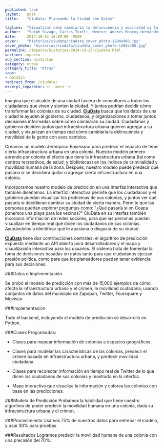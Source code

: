 ```yaml
---
published: true
layout:   post
title:    "CiuData: Planeando la Ciudad con Datos"

tagline:  "Visualizar cómo cambiaría la delincuencia y movilidad si la ciudad fuera ligeramente diferente."
author:   "Saiph Savage, Carlos Toxtli, Mentor: Andrés Monroy-Hernández"
date:     2014-10-15 18:09:00 -0500
cover:    "historias/ciudata/ciudata_cover_photo-1284x460.jpg"
cover_photo: "historias/ciudata/ciudata_cover_photo-1284x460.jpg"
permalink: /impacto/historias/2014-10-15-ciudata.html
section: impacto
sub_section: historias
category: otras
category_title: "Otras"
tags:
- Datatón
redirect_from: /ciudata/
excerpt_separator: <!--more-->
---
```


Imagina que el alcalde de una ciudad tuviera de consultores a todos los ciudadanos que viven y sienten la ciudad. Y juntos podrían decidir cómo transformar las colonias de su ciudad. **[CiuData](http://ciudata.ml/)** busca que los datos de una ciudad le ayuden al gobierno, ciudadanos, y organizaciones a tomar juntos decisiones informadas sobre cómo cambiarán su ciudad. Ciudadanos y gobierno deciden juntos qué infraestructura urbana quieren agregar a su ciudad, y visualizan en tiempo real cómo cambiaría la delincuencia y movilidad de la gente con esos cambios.  

<!--more-->

Creamos un modelo Jerárquico Bayesiano para predecir el impacto de tener cierta infraestructura urbana en una colonia.
Nuestro modelo primero aprende por colonia el efecto que tiene la infraestructura urbana (tal como centros recreativos, de salud, y bibliotecas) en los índices de criminalidad y movilidad humana de la zona. Después, nuestro modelo puede predecir qué pasaría si se decidiera quitar o agregar cierta infraestructura en una colonia.

Incorporamos nuestro modelo de predicción en una interfaz interactiva que también diseñamos. La interfaz interactiva permite que los ciudadanos y el gobierno puedan visualizar los problemas de sus colonias, y juntos ver qué pasaría si decidieran cambiar su ciudad de cierta manera. Permite que las personas puedan explorar preguntas como: "¿Qué pasaría si en Coapa ponemos una playa para los vecinos?" CiuData en su interfaz también incorpora información de redes sociales, para que las personas puedan visualizar en tiempo real qué dicen los ciudadanos de sus colonias. Ayudándolos a identificar qué le apasiona o disgusta de su ciudad.

**[CiuData](http://ciudata.ml/)** tiene dos contribuciones centrales: el algoritmo de predicción expuesto mediante un API abierto para desarrolladores y el mapa y visualización interactiva para los usuarios. El sistema trata de fomentar la toma de decisiones basadas en datos tanto para que ciudadanos ejerzan presión política, como para que los planeadores puedan tener evidencia para sus decisiones.

###Datos e Implementación.

Se probó el modelo de predicción con más de 15,000 ejemplos de cómo afecta la infraestructura urbana y el crimen, la movilidad ciudadana, usando conjuntos de datos del municipio de Zapopan, Twitter, Foursquare y Movistar.


###Implementación

Todo el backend, incluyendo el modelo de predicción se desarrolló en Python.

###Clases Programadas:

- Clases para mapear información de colonias a espacios geográficos.

- Clases para modelar las características de las colonias, predecir el crimen basado en infraestructura urbana, y predecir movilidad ciudadana.

- Clases para recolectar información en tiempo real de Twitter de lo que dicen los ciudadanos de sus colonias y mostrarla en la interfaz.

- Mapa interactivo que visualiza la información y colorea las colonias con base en las predicciones.

###Modelo de Predicción
Probamos la habilidad que tiene nuestro algoritmo de poder predecir la movilidad humana en una colonia, dada su infraestructura urbana y el crimen.

###Procedimiento
Usamos 75% de nuestros datos para entrenar el modelo, y usar 30% para pruebas.

###Resultados
Logramos predecir la movilidad humana de una colonia con una precisión del 70%.

